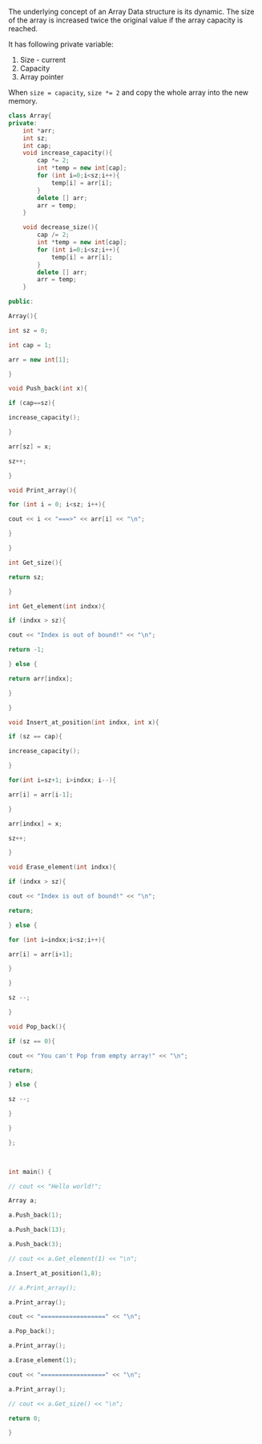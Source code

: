 The underlying concept of an Array Data structure is its dynamic. The size of the array is increased twice the original value if the array capacity is reached.

It has following private variable:
1. Size - current
2. Capacity
3. Array pointer

When `size = capacity`, `size *= 2` and copy the whole array into the new memory.
```cpp
class Array{
private:
	int *arr;
	int sz;
	int cap;
	void increase_capacity(){
		cap *= 2;
		int *temp = new int[cap];
		for (int i=0;i<sz;i++){
			temp[i] = arr[i];
		}
		delete [] arr;
		arr = temp;
	}

	void decrease_size(){
		cap /= 2;
		int *temp = new int[cap];
		for (int i=0;i<sz;i++){
			temp[i] = arr[i];
		}
		delete [] arr;
		arr = temp;
	}

public:

Array(){

int sz = 0;

int cap = 1;

arr = new int[1];

}

void Push_back(int x){

if (cap==sz){

increase_capacity();

}

arr[sz] = x;

sz++;

}

void Print_array(){

for (int i = 0; i<sz; i++){

cout << i << "===>" << arr[i] << "\n";

}

}

int Get_size(){

return sz;

}

int Get_element(int indxx){

if (indxx > sz){

cout << "Index is out of bound!" << "\n";

return -1;

} else {

return arr[indxx];

}

}

void Insert_at_position(int indxx, int x){

if (sz == cap){

increase_capacity();

}

for(int i=sz+1; i>indxx; i--){

arr[i] = arr[i-1];

}

arr[indxx] = x;

sz++;

}

void Erase_element(int indxx){

if (indxx > sz){

cout << "Index is out of bound!" << "\n";

return;

} else {

for (int i=indxx;i<sz;i++){

arr[i] = arr[i+1];

}

}

sz --;

}

void Pop_back(){

if (sz == 0){

cout << "You can't Pop from empty array!" << "\n";

return;

} else {

sz --;

}

}

};

  

int main() {

// cout << "Hello world!";

Array a;

a.Push_back(1);

a.Push_back(13);

a.Push_back(3);

// cout << a.Get_element(1) << "\n";

a.Insert_at_position(1,8);

// a.Print_array();

a.Print_array();

cout << "==================" << "\n";

a.Pop_back();

a.Print_array();

a.Erase_element(1);

cout << "==================" << "\n";

a.Print_array();

// cout << a.Get_size() << "\n";

return 0;

}
```